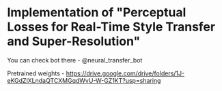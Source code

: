 # Implementation of "Perceptual Losses for Real-Time Style Transfer and Super-Resolution"
You can check bot there - @neural_transfer_bot

Pretrained weights - https://drive.google.com/drive/folders/1J-eKGdZlXLndaQTCXMGqdWvU-W-GZ1KT?usp=sharing
